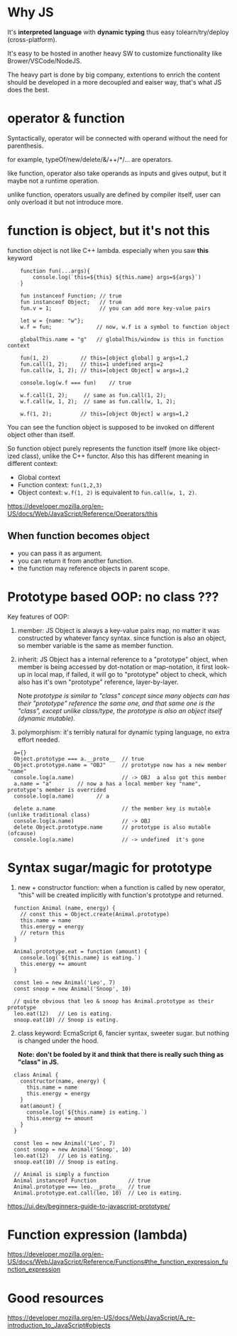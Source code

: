 # Why JS

It's **interpreted language** with **dynamic typing** thus easy tolearn/try/deploy (cross-platform).

It's easy to be hosted in another heavy SW to customize functionality like Brower/VSCode/NodeJS.

The heavy part is done by big company, extentions to enrich the content should be developed in a more decoupled and eaiser way, that's what JS does the best.

# operator & function

Syntactically, operator will be connected with operand without the need for parenthesis.

for example, typeOf/new/delete/&/++/*/... are operators.

like function, operator also take operands as inputs and gives output, but it maybe not a runtime operation.

unlike function, operators usually are defined by compiler itself, user can only overload it but not introduce more.

# function is object, but it's not this

function object is not like C++ lambda. especially when you saw **this** keyword

~~~JS
    function fun(...args){
        console.log(`this=${this} ${this.name} args=${args}`)
    }

    fun instanceof Function; // true
    fun instanceof Object;   // true
    fun.v = 1;               // you can add more key-value pairs

    let w = {name: "w"};
    w.f = fun;              // now, w.f is a symbol to function object

    globalThis.name = "g"   // globalThis/window is this in function context

    fun(1, 2)          // this=[object global] g args=1,2
    fun.call(1, 2);    // this=1 undefined args=2
    fun.call(w, 1, 2); // this=[object Object] w args=1,2

    console.log(w.f === fun)    // true

    w.f.call(1, 2);     // same as fun.call(1, 2);
    w.f.call(w, 1, 2);  // same as fun.call(w, 1, 2);

    w.f(1, 2);         // this=[object Object] w args=1,2
~~~

You can see the function object is supposed to be invoked on different object other than itself.

So function object purely represents the function itself (more like object-ized class), unlike the C++ functor. Also this has different meaning in different context:

  * Global context 
  * Function context: `fun(1,2,3)`
  * Object context:  `w.f(1, 2)` is equivalent to `fun.call(w, 1, 2)`.

https://developer.mozilla.org/en-US/docs/Web/JavaScript/Reference/Operators/this

## When function becomes object

* you can pass it as argument.
* you can return it from another function.
* the function may reference objects in parent scope.

# Prototype based OOP: no class ???

Key features of OOP:

1. member: JS Object is always a key-value pairs map, no matter it was constructed by whatever fancy syntax. since function is also an object, so member variable is the same as member function.

2. inherit: JS Object has a internal reference to a "prototype" object, when member is being accessed by dot-notation or map-notation, it first look-up in local map, if failed, it will go to "prototype" object to check, which also has it's own "prototype" reference, layer-by-layer.   

    Note *prototype is similar to "class" concept since many objects can has their "prototype" reference the same one, and that same one is the "class", except unlike class/type, the prototype is also an object itself (dynamic mutable).*

3. polymorphism: it's terribly natural for dynamic typing language, no extra effort needed.

~~~JS
  a={}
  Object.prototype === a.__proto__  // true
  Object.prototype.name = "OBJ"     // prototype now has a new member "name"
  console.log(a.name)               // -> OBJ  a also got this member
  a.name = "a"        // now a has a local member key "name", prototype's member is overrided
  console.log(a.name)       // a

  delete a.name                     // the member key is mutable (unlike traditional class)
  console.log(a.name)               // -> OBJ
  delete Object.prototype.name      // prototype is also mutable (ofcause)
  console.log(a.name)               // -> undefined  it's gone
~~~

# Syntax sugar/magic for prototype

1. new + constructor function: when a function is called by new operator, "this" will be created implicitly with function's prototype and returned.

~~~JS
  function Animal (name, energy) {
    // const this = Object.create(Animal.prototype)
    this.name = name
    this.energy = energy
    // return this
  }

  Animal.prototype.eat = function (amount) {
    console.log(`${this.name} is eating.`)
    this.energy += amount
  }

  const leo = new Animal('Leo', 7)
  const snoop = new Animal('Snoop', 10)

  // quite obvious that leo & snoop has Animal.prototype as their prototype
  leo.eat(12)   // Leo is eating.
  snoop.eat(10) // Snoop is eating.
~~~

2. class keyword: EcmaScript 6, fancier syntax, sweeter sugar. but nothing is changed under the hood.

    **Note: don't be fooled by it and think that there is really such thing as "class" in JS.**

~~~JS
  class Animal {
    constructor(name, energy) {
      this.name = name
      this.energy = energy
    }
    eat(amount) {
      console.log(`${this.name} is eating.`)
      this.energy += amount
    }
  }

  const leo = new Animal('Leo', 7)
  const snoop = new Animal('Snoop', 10)
  leo.eat(12)   // Leo is eating.
  snoop.eat(10) // Snoop is eating.

  // Animal is simply a function
  Animal instanceof Function          // true
  Animal.prototype === leo.__proto__  // true
  Animal.prototype.eat.call(leo, 10)  // Leo is eating.
~~~

https://ui.dev/beginners-guide-to-javascript-prototype/

# Function expression (lambda)



https://developer.mozilla.org/en-US/docs/Web/JavaScript/Reference/Functions#the_function_expression_function_expression

# Good resources

https://developer.mozilla.org/en-US/docs/Web/JavaScript/A_re-introduction_to_JavaScript#objects
